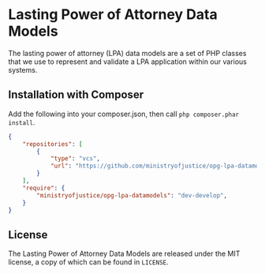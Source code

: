 Lasting Power of Attorney Data Models
==============
The lasting power of attorney (LPA) data models are a set of PHP classes that we use to represent and validate a LPA application within our various systems.


Installation with Composer
--------------------

Add the following into your composer.json, then call `php composer.phar install`. 

```json
{
    "repositories": [
        {
            "type": "vcs",
            "url": "https://github.com/ministryofjustice/opg-lpa-datamodels"
        }
    ],
    "require": {
        "ministryofjustice/opg-lpa-datamodels": "dev-develop",
    }
}
```
 

License
-------

The Lasting Power of Attorney Data Models are released under the MIT license, a copy of which can be found in ``LICENSE``.
